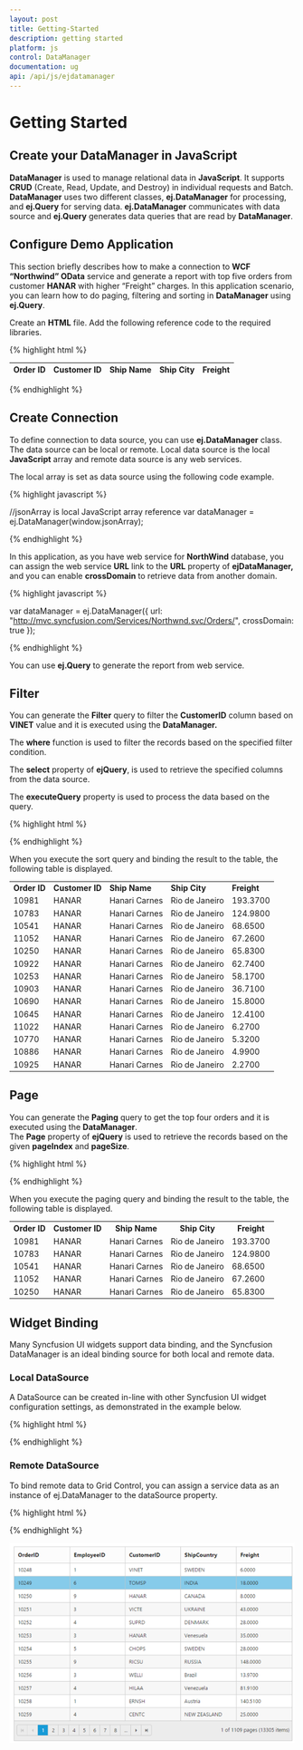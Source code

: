 ```yaml
---
layout: post
title: Getting-Started
description: getting started 
platform: js
control: DataManager
documentation: ug
api: /api/js/ejdatamanager
---
```


# Getting Started 

## Create your DataManager in JavaScript

**DataManager** is used to manage relational data in **JavaScript**. It supports **CRUD** (Create, Read, Update, and Destroy) in individual requests and Batch. **DataManager** uses two different classes, **ej.DataManager** for processing, and **ej.Query** for serving data. **ej.DataManager** communicates with data source and **ej.Query** generates data queries that are read by **DataManager**. 

## Configure Demo Application

This section briefly describes how to make a connection to **WCF “Northwind” OData** service and generate a report with top five orders from customer **HANAR** with higher “Freight” charges.  In this application scenario, you can learn how to do paging, filtering and sorting in **DataManager** using **ej.Query**.

Create an **HTML** file. Add the following reference code to the required libraries.

{% highlight html %}

<body>
   <!-- the following table is used for demo purpose -->
   <table class="table table-bordered">
      <thead>
         <tr>
            <th>Order ID</th>
            <th>Customer ID</th>
            <th>Ship Name</th>
            <th>Ship City</th>
            <th>Freight</th>
         </tr>
      </thead>
      <tbody></tbody>
   </table>
   <script type="text/javascript">
      // This function can be better replaced with any template engine. We used this for simplicity in demo.
      function renderTable(data) {
          var tbody = "", row;
          for (var i = 0; i < data.length; i++) {
              row = data[i];
              tbody += String.format("<tr><td>{0}</td><td>{1}</td><td>{2}</td><td>{3}</td><td>{4}</td></tr>", row.OrderID, row.CustomerID, row.ShipName, row.ShipCity, row.Freight);
          }
          $(".table tbody").html(tbody);
      }
   </script>
</body>

{% endhighlight %}

## Create Connection

To define connection to data source, you can use **ej.DataManager** class. The data source can be local or remote. Local data source is the local **JavaScript** array and remote data source is any web services. 

The local array is set as data source using the following code example.

{% highlight javascript %}

//jsonArray is local JavaScript array reference
var dataManager = ej.DataManager(window.jsonArray);


{% endhighlight %}

In this application, as you have web service for **NorthWind** database, you can assign the web service **URL** link to the **URL** property of **ejDataManager,** and you can enable **crossDomain** to retrieve data from another domain.

{% highlight javascript %}

var dataManager = ej.DataManager({
     url: "http://mvc.syncfusion.com/Services/Northwnd.svc/Orders/",
     crossDomain: true
});


{% endhighlight %}


You can use **ej.Query** to generate the report from web service.

## Filter

You can generate the **Filter** query to filter the **CustomerID** column based on **VINET** value and it is executed using the **DataManager.**

The **where** function is used to filter the records based on the specified filter condition.

The **select** property of **ejQuery**, is used to retrieve the specified columns from the data source.

The **executeQuery** property is used to process the data based on the query.



{% highlight html %}

<body>
    <script type="text/javascript">
        var dataManager = ej.DataManager({
            url: "http://mvc.syncfusion.com/Services/Northwnd.svc/Orders/",
            crossDomain: true
        });
        var query = ej.Query()
                      .select(["OrderID", "CustomerID", "ShipName", "ShipCity", "Freight"])
                      .where("CustomerID", "equal", "HANAR")// where(fieldName, operator, value, [ignoreCase])                      

        // executing query
        var promise = dataManager.executeQuery(query);

        promise.done(function (e) {
            renderTable(e.result); // the JSON data is get from the result
        });
    </script>
</body>


{% endhighlight %}



When you execute the filter query and binding the result to the table, the following table is displayed.

<table>
   <tr>
      <td>
         <b>Order ID</b>
      </td>
      <td>
         <b>Customer ID</b>
      </td>
      <td>
         <b>Ship Name</b>
      </td>
      <td>
         <b>Ship City</b>
      </td>
      <td>
         <b>Freight</b>
      </td>
   </tr>
   <tr>
      <td>
         10250
      </td>
      <td>
         HANAR
      </td>
      <td>
         Hanari Carnes
      </td>
      <td>
         Rio de Janeiro
      </td>
      <td>
         65.8300
      </td>
   </tr>
   <tr>
      <td>
         10253
      </td>
      <td>
         HANAR
      </td>
      <td>
         Hanari Carnes
      </td>
      <td>
         Rio de Janeiro
      </td>
      <td>
         58.1700
      </td>
   </tr>
   <tr>
      <td>
         10541
      </td>
      <td>
         HANAR
      </td>
      <td>
         Hanari Carnes
      </td>
      <td>
         Rio de Janeiro
      </td>
      <td>
         68.6500
      </td>
   </tr>
   <tr>
      <td>
         10645
      </td>
      <td>
         HANAR
      </td>
      <td>
         Hanari Carnes
      </td>
      <td>
         Rio de Janeiro
      </td>
      <td>
         12.4100
      </td>
   </tr>
   <tr>
      <td>
         10690
      </td>
      <td>
         HANAR
      </td>
      <td>
         Hanari Carnes
      </td>
      <td>
         Rio de Janeiro
      </td>
      <td>
         15.8000
      </td>
   </tr>
   <tr>
      <td>
         10770
      </td>
      <td>
         HANAR
      </td>
      <td>
         Hanari Carnes
      </td>
      <td>
         Rio de Janeiro
      </td>
      <td>
         5.3200
      </td>
   </tr>
   <tr>
      <td>
         10783
      </td>
      <td>
         HANAR
      </td>
      <td>
         Hanari Carnes
      </td>
      <td>
         Rio de Janeiro
      </td>
      <td>
         124.9800
      </td>
   </tr>
   <tr>
      <td>
         10886
      </td>
      <td>
         HANAR
      </td>
      <td>
         Hanari Carnes
      </td>
      <td>
         Rio de Janeiro
      </td>
      <td>
         4.9900
      </td>
   </tr>
   <tr>
      <td>
         10903
      </td>
      <td>
         HANAR
      </td>
      <td>
         Hanari Carnes
      </td>
      <td>
         Rio de Janeiro
      </td>
      <td>
         36.7100
      </td>
   </tr>
   <tr>
      <td>
         10922
      </td>
      <td>
         HANAR
      </td>
      <td>
         Hanari Carnes
      </td>
      <td>
         Rio de Janeiro
      </td>
      <td>
         62.7400
      </td>
   </tr>
   <tr>
      <td>
         10925
      </td>
      <td>
         HANAR
      </td>
      <td>
         Hanari Carnes
      </td>
      <td>
         Rio de Janeiro
      </td>
      <td>
         2.2700
      </td>
   </tr>
   <tr>
      <td>
         10981
      </td>
      <td>
         HANAR
      </td>
      <td>
         Hanari Carnes
      </td>
      <td>
         Rio de Janeiro
      </td>
      <td>
         193.3700
      </td>
   </tr>
   <tr>
      <td>
         11022
      </td>
      <td>
         HANAR
      </td>
      <td>
         Hanari Carnes
      </td>
      <td>
         Rio de Janeiro
      </td>
      <td>
         6.2700
      </td>
   </tr>
   <tr>
      <td>
         11052
      </td>
      <td>
         HANAR
      </td>
      <td>
         Hanari Carnes
      </td>
      <td>
         Rio de Janeiro
      </td>
      <td>
         67.2600
      </td>
   </tr>
</table>

## Sort

You can generate the **Sort** query to sort the **Freight** column in descending order and that is executed using the **DataManager**. 

The **sortBy** property of **ejQuery** is used to sort the records based on the field and direction specified.

{% highlight html %}

<body>
   <script type="text/javascript">
      var dataManager = ej.DataManager({
          url: "http://mvc.syncfusion.com/Services/Northwnd.svc/Orders/",
          crossDomain: true
      });
      var query = ej.Query()
      select(["OrderID", "CustomerID", "ShipName", "ShipCity", "Freight"])
                    .where("CustomerID", "equal", "HANAR") // where(fieldName, operator, value, [ignoreCase])                       
                    .sortBy("Freight desc") // sortBy(field direction)
      // executing query
      var promise = dataManager.executeQuery(query);
      promise.done(function (e) {
          renderTable(e.result); // the JSON data is get from the result
      });
   </script>
</body>


{% endhighlight %}


When you execute the sort query and binding the result to the table, the following table is displayed.

<table>
   <tr>
      <td>
         <b>Order ID</b>
      </td>
      <td>
         <b>Customer ID</b>
      </td>
      <td>
         <b>Ship Name</b>
      </td>
      <td>
         <b>Ship City</b>
      </td>
      <td>
         <b>Freight</b>
      </td>
   </tr>
   <tr>
      <td>
         10981
      </td>
      <td>
         HANAR
      </td>
      <td>
         Hanari Carnes
      </td>
      <td>
         Rio de Janeiro
      </td>
      <td>
         193.3700
      </td>
   </tr>
   <tr>
      <td>
         10783
      </td>
      <td>
         HANAR
      </td>
      <td>
         Hanari Carnes
      </td>
      <td>
         Rio de Janeiro
      </td>
      <td>
         124.9800
      </td>
   </tr>
   <tr>
      <td>
         10541
      </td>
      <td>
         HANAR
      </td>
      <td>
         Hanari Carnes
      </td>
      <td>
         Rio de Janeiro
      </td>
      <td>
         68.6500
      </td>
   </tr>
   <tr>
      <td>
         11052
      </td>
      <td>
         HANAR
      </td>
      <td>
         Hanari Carnes
      </td>
      <td>
         Rio de Janeiro
      </td>
      <td>
         67.2600
      </td>
   </tr>
   <tr>
      <td>
         10250
      </td>
      <td>
         HANAR
      </td>
      <td>
         Hanari Carnes
      </td>
      <td>
         Rio de Janeiro
      </td>
      <td>
         65.8300
      </td>
   </tr>
   <tr>
      <td>
         10922
      </td>
      <td>
         HANAR
      </td>
      <td>
         Hanari Carnes
      </td>
      <td>
         Rio de Janeiro
      </td>
      <td>
         62.7400
      </td>
   </tr>
   <tr>
      <td>
         10253
      </td>
      <td>
         HANAR
      </td>
      <td>
         Hanari Carnes
      </td>
      <td>
         Rio de Janeiro
      </td>
      <td>
         58.1700
      </td>
   </tr>
   <tr>
      <td>
         10903
      </td>
      <td>
         HANAR
      </td>
      <td>
         Hanari Carnes
      </td>
      <td>
         Rio de Janeiro
      </td>
      <td>
         36.7100
      </td>
   </tr>
   <tr>
      <td>
         10690
      </td>
      <td>
         HANAR
      </td>
      <td>
         Hanari Carnes
      </td>
      <td>
         Rio de Janeiro
      </td>
      <td>
         15.8000
      </td>
   </tr>
   <tr>
      <td>
         10645
      </td>
      <td>
         HANAR
      </td>
      <td>
         Hanari Carnes
      </td>
      <td>
         Rio de Janeiro
      </td>
      <td>
         12.4100
      </td>
   </tr>
   <tr>
      <td>
         11022
      </td>
      <td>
         HANAR
      </td>
      <td>
         Hanari Carnes
      </td>
      <td>
         Rio de Janeiro
      </td>
      <td>
         6.2700
      </td>
   </tr>
   <tr>
      <td>
         10770
      </td>
      <td>
         HANAR
      </td>
      <td>
         Hanari Carnes
      </td>
      <td>
         Rio de Janeiro
      </td>
      <td>
         5.3200
      </td>
   </tr>
   <tr>
      <td>
         10886
      </td>
      <td>
         HANAR
      </td>
      <td>
         Hanari Carnes
      </td>
      <td>
         Rio de Janeiro
      </td>
      <td>
         4.9900
      </td>
   </tr>
   <tr>
      <td>
         10925
      </td>
      <td>
         HANAR
      </td>
      <td>
         Hanari Carnes
      </td>
      <td>
         Rio de Janeiro
      </td>
      <td>
         2.2700
      </td>
   </tr>
</table>



## Page
You can generate the **Paging** query to get the top four orders and it is executed using the **DataManager**.  
The **Page** property of **ejQuery** is used to retrieve the records based on the given **pageIndex** and **pageSize**.

{% highlight html %}

<body>
   <script type="text/javascript">
      var dataManager = ej.DataManager({
          url: "http://mvc.syncfusion.com/Services/Northwnd.svc/Orders/",
          crossDomain: true
      });
      
      var query = ej.Query()
      select(["OrderID", "CustomerID", "ShipName", "ShipCity", "Freight"])
                    .where("CustomerID", "equal", "HANAR")// where(fieldName, operator, value, [ignoreCase]) 
      .sortBy("Freight desc") // sortBy(field direction)
                    .page(1,5)  // page(pageIndex,pageSize)
      // executing query
      var promise = dataManager.executeQuery(query);
      promise.done(function (e) {
          renderTable(e.result); // the JSON data is get from the result
      });
   </script>
</body>

{% endhighlight %}

When you execute the paging query and binding the result to the table, the following table is displayed.
<table>
   <tr>
      <th>
         <b>Order ID</b>
      </th>
      <th>
         <b>Customer ID</b>
      </th>
      <th>
         <b>Ship Name</b>
      </th>
      <th>
         <b>Ship City</b>
      </th>
      <th>
         <b>Freight</b>
      </th>
   </tr>
   <tr>
      <td>
         10981
      </td>
      <td>
         HANAR
      </td>
      <td>
         Hanari Carnes
      </td>
      <td>
         Rio de Janeiro
      </td>
      <td>
         193.3700
      </td>
   </tr>
   <tr>
      <td>
         10783
      </td>
      <td>
         HANAR
      </td>
      <td>
         Hanari Carnes
      </td>
      <td>
         Rio de Janeiro
      </td>
      <td>
         124.9800
      </td>
   </tr>
   <tr>
      <td>
         10541
      </td>
      <td>
         HANAR
      </td>
      <td>
         Hanari Carnes
      </td>
      <td>
         Rio de Janeiro
      </td>
      <td>
         68.6500
      </td>
   </tr>
   <tr>
      <td>
         11052
      </td>
      <td>
         HANAR
      </td>
      <td>
         Hanari Carnes
      </td>
      <td>
         Rio de Janeiro
      </td>
      <td>
         67.2600
      </td>
   </tr>
   <tr>
      <td>
         10250
      </td>
      <td>
         HANAR
      </td>
      <td>
         Hanari Carnes
      </td>
      <td>
         Rio de Janeiro
      </td>
      <td>
         65.8300
      </td>
   </tr>
</table>

## Widget Binding 

Many Syncfusion UI widgets support data binding, and the Syncfusion DataManager is an ideal binding source for both local and remote data.

### Local DataSource

A DataSource can be created in-line with other Syncfusion UI widget configuration settings, as demonstrated in the example below.

{% highlight html %}

<div id="Grid"></div>
<script type="text/javascript">
    $(function () {
        var data = [  { OrderID: 10248, CustomerID: "VINET", EmployeeID: 5 },
                        { OrderID: 10249, CustomerID: "AANAR", EmployeeID: 9 },
                        { OrderID: 10250, CustomerID: "VICTE", EmployeeID: 2 },
                        { OrderID: 10251, CustomerID: "TOMSP", EmployeeID: 7 },
                        { OrderID: 10252, CustomerID: "SUPRD", EmployeeID: 6 }];
        $("#Grid").ejGrid({
            dataSource: ej.DataManager(data).executeLocal(ej.Query().take(3)),
            allowPaging: true,
            columns: [
                        { field: "OrderID", headerText: "Order ID", width: 75 , textAlign: ej.TextAlign.Right },
                        { field: "CustomerID", headerText: "Customer ID", width: 80 },
                        { field: "EmployeeID", headerText: "Employee ID", width: 75, textAlign: ej.TextAlign.Right }
                    
            ]
        });
    });
</script>

{% endhighlight %}

### Remote DataSource

To bind remote data to Grid Control, you can assign a service data as an instance of ej.DataManager to the dataSource property.

{% highlight html %}

<div id="Grid"></div>
<script type="text/javascript">
    $(function () {
        $("#Grid").ejGrid({
            dataSource: ej.DataManager("http://mvc.syncfusion.com/Services/Northwnd.svc/Orders"),
            allowPaging: true,
            columns: ["OrderID", "EmployeeID", "CustomerID", "ShipCountry", "Freight"]
        });
    });
</script>

{% endhighlight %}

![](GettingStarted_images/Binding1.png) 

